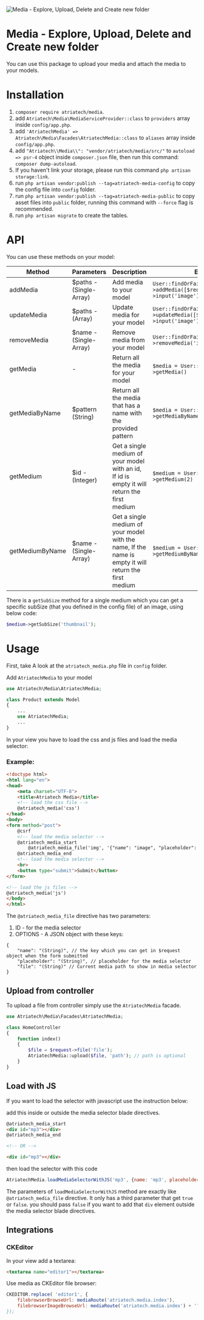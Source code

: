 ![Media - Explore, Upload, Delete and Create new folder](https://raw.githubusercontent.com/atriatech/media/master/screenshot.png)

# Media - Explore, Upload, Delete and Create new folder

You can use this package to upload your media and attach the media to your models.

# Installation

1. `composer require atriatech/media`.
2. add `Atriatech\Media\MediaServiceProvider::class` to `providers` array inside `config/app.php`.
3. add `'AtriatechMedia' => Atriatech\Media\Facades\AtriatechMedia::class` to `aliases` array inside `config/app.php`.
4. add `"Atriatech\\Media\\": "vendor/atriatech/media/src/"` to `autoload => psr-4` object inside `composer.json` file, then run this command: `composer dump-autoload`.
5. If you haven't link your storage, please run this command `php artisan storage:link`.
6. run `php artisan vendor:publish --tag=atriatech-media-config` to copy the config file into `config` folder.
7. run `php artisan vendor:publish --tag=atriatech-media-public` to copy asset files into `public` folder, running this command with `--force` flag is recommended.
8. run `php artisan migrate` to create the tables.

# API

You can use these methods on your model:

| Method | Parameters | Description | Example |
| ------ | ---------- | ----------- | ------- |
| addMedia | $paths - (Single-Array) | Add media to your model | `User::findOrFail(1)->addMedia([$request->input('image')])` |
| updateMedia | $paths - (Array) | Update media for your model | `User::findOrFail(1)->updateMedia([$request->input('image')])` |
| removeMedia | $name - (Single-Array) | Remove media from your model | `User::findOrFail(1)->removeMedia('image')` |
| getMedia | - | Return all the media for your model | `$media = User::findOrFail(1)->getMedia()` |
| getMediaByName | $pattern (String) | Return all the media that has a name with the provided pattern | `$media = User::findOrFail(1)->getMediaByName('/(extra_images)/')` |
| getMedium | $id - (Integer) | Get a single medium of your model with an id, If id is empty it will return the first medium | `$medium = User::findOrFail(1)->getMedium(2)` |
| getMediumByName | $name - (Single-Array) | Get a single medium of your model with the name, If the name is empty it will return the first medium | `$medium = User::findOrFail(1)->getMediumByName('image')` |

There is a `getSubSize` method for a single medium which you can get a specific subSize (that you defined in the config file) of an image, using below code:

```php
$medium->getSubSize('thumbnail');
```

# Usage

First, take A look at the `atriatech_media.php` file in `config` folder.
 
Add `AtriatechMedia` to your model

```php
use Atriatech\Media\AtriatechMedia;

class Product extends Model
{
    ...
    use AtriatechMedia;
    ...
}
```

In your view you have to load the css and js files and load the media selector:

### Example:

```html
<!doctype html>
<html lang="en">
<head>
    <meta charset="UTF-8">
    <title>Atriatech Media</title>
    <!-- load the css file -->
    @atriatech_media('css')
</head>
<body>
<form method="post">
    @csrf
    <!-- load the media selector -->
    @atriatech_media_start
        @atriatech_media_file('img', '{"name": "image", "placeholder": "Image", "file": "{{ $user->getMedium()->path }}"}')
    @atriatech_media_end
    <!-- load the media selector -->
    <br>
    <button type="submit">Submit</button>
</form>

<!-- load the js files -->
@atriatech_media('js')
</body>
</html>
```

The `@atriatech_media_file` directive has two parameters:
1. ID - for the media selector
2. OPTIONS - A JSON object with these keys:
```json5
{
    "name": "(String)", // the key which you can get in $request object when the form submitted
    "placeholder": "(String)", // placeholder for the media selector
    "file": "(String)" // Current media path to show in media selector
}
```

## Upload from controller

To upload a file from controller simply use the `AtriatechMedia` facade.
```php
use Atriatech\Media\Facades\AtriatechMedia;

class HomeController
{
    function index()
    {
        $file = $request->file('file');
        AtriatechMedia::upload($file, 'path'); // path is optional
    }
}
```

## Load with JS

If you want to load the selector with javascript use the instruction below:

add this inside or outside the media selector blade directives.
```html
@atriatech_media_start
<div id="mp3"></div>
@atriatech_media_end

<!-- OR -->

<div id="mp3"></div>
```

then load the selector with this code
```js
AtriatechMedia.loadMediaSelectorWithJS('mp3', {name: 'mp3', placeholder: 'MP3', accept: '.mp3'});
```

The parameters of `loadMediaSelectorWithJS` method are exactly like `@atriatech_media_file` directive. It only has a third parameter that get `true` or `false`. you should pass `false` if you want to add that `div` element outside the media selector blade directives.

## Integrations

### CKEditor

In your view add a textarea:

```html
<textarea name="editor1"></textarea>
```

Use media as CKEditor file browser:

```javascript
CKEDITOR.replace( 'editor1', {
    filebrowserBrowseUrl: mediaRoute('atriatech.media.index'),
    filebrowserImageBrowseUrl: mediaRoute('atriatech.media.index') + '?accept={{ config('atriatech_media.mime_types.image/*') }}',
});
```
